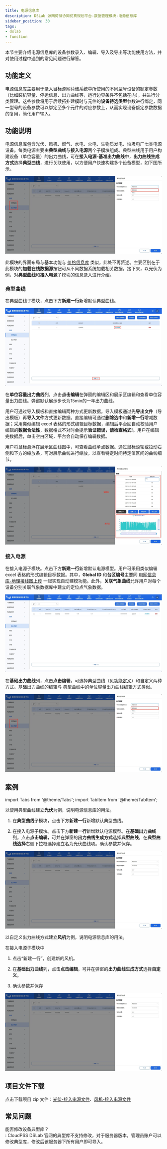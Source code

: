 ```yaml
---
title: 电源信息库
description: DSLab 源网荷储协同仿真规划平台-数据管理模块-电源信息库
sidebar_position: 30
tags:
- dslab
- function
---
```


本节主要介绍电源信息库的设备参数录入、编辑、导入及导出等功能使用方法，并对使用过程中遇到的常见问题进行解答。


## 功能定义

电源信息库主要用于录入目标源网荷储系统中所使用的不同型号设备的额定参数（比如装机容量、停运信息、出力曲线等，运行边界条件不包括在内），并进行分类管理。这些参数将用于后续拓扑建模时与元件的**设备待选类型**参数进行绑定，同一型号的设备参数可以绑定至多个元件的对应参数上，从而实现设备额定参数数据的复用，简化用户输入。

## 功能说明

电源信息库包含光伏、风机、燃气、水电、火电、生物质发电、垃圾电厂七类电源设备。每类电源主要由**典型曲线**与**接入电源**两个子模块组成。典型曲线用于用户构建设备（单位容量）的出力曲线，可在**接入电源**-**基准出力曲线**中，**出力曲线生成方式**选择**典型曲线**，进行关联使用，以方便用户快速构建多个设备模型，如下图所示。

![子模块](./structure.png "子模块")

此模块的界面布局与基本功能与 [价格信息库](../20-price-info-database/index.md) 类似，此处不再赘述。主要区别在于此模块的**加载在线数据源**按钮可从不同数据系统加载相关数据。接下来，以光伏为例，对**典型曲线**和**接入电源**子模块的信息录入进行介绍。

### 典型曲线

在典型曲线子模块，点击下方**新建一行**新增默认典型曲线。

![新建典型曲线](./typicalcurve-new.png "新建典型曲线")

在**单位容量出力曲线**列，点击**点击编辑**在弹窗的编辑区和展示区编辑和查看单位容量出力曲线。弹窗默认展示步长为15min的一年出力曲线。

用户可通过导入模板和直接编辑两种方式更新数据。导入模板通过先**导出文件**（导出模板）再**导入文件**方式更新数据。直接编辑可通过**删除选中**和**新增一行**增减数据；采用类似编辑 excel 表格的形式编辑目标数据，编辑后平台回自动校验用户编辑的**数据合法性**，数据格式不对时会提示**验证错误，请检查格式!**。用户在编辑完数据后，单击空白区域，平台会自动保存编辑数据。

用户将鼠标悬浮在展示区曲线图中，可查看曲线单点数据。通过鼠标滚轮或拉动右侧和下方的缩放条，可对展示曲线进行缩放，以查看特定时间特定值区间的曲线细节。

![编辑查看单位容量出力曲线](./typicalcurve-editcurve.png "编辑查看单位容量出力曲线")


### 接入电源

在接入电源子模块。点击下方**新建一行**新增默认电源模型。用户可采用类似编辑 excel 表格的形式编辑目标数据。其中，**Global ID** 和**台区编号**主要同 [电网信息库-地理接线图上传](../40-grid-database/index.md) 一起实现自动建模功能。此外，**关联气象曲线**允许用户对每个设备分别关联气象数据库中建立的定位点气象数据。

![接入电源](./device.png "接入电源")

在**基础出力曲线**列，点击**点击编辑**，可选择典型曲线（见[功能定义](#功能定义)）和自定义两种方式。基础出力曲线的编辑与 [典型曲线](#典型曲线)中的单位容量出力曲线编辑方式类似。

![接入电源](./structure.png "新建电源")


## 案例

import Tabs from '@theme/Tabs';
import TabItem from '@theme/TabItem';

<Tabs>
<TabItem value="js" label="案例1">

以使用典型曲线建立**光伏**为例，说明电源信息库的用法。

1. 在**典型曲线**子模块，点击下方**新建一行**新增默认典型曲线。

2. 在接入电源子模块。点击下方**新建一行**新增默认电源模型。在**基础出力曲线**列，点击**点击编辑**，可并在弹窗的**出力曲线生成方式**选择**典型曲线**，在**典型曲线选择**右侧下拉框选择建立名为光伏曲线项。确认参数并保存。

![光伏](./case1-new.png "光伏")

</TabItem>

<TabItem value="c" label="案例2">

以自定义出力曲线方式建立**风机**为例，说明电源信息库的用法。

在接入电源子模块中

1. 点击“新建一行”，创建新的风机。

2. 在**基础出力曲线**列，点击**点击编辑**，可并在弹窗的**出力曲线生成方式**选择**自定义**。

3. 确认参数并保存

![风机](./case1-new.png "风机")

</TabItem>
</Tabs>


## 项目文件下载

点击下载项目 zip 文件：[光伏-接入电源文件](./PV.xlsx)、[风机-接入电源文件](./WindTurbine.xlsx)


## 常见问题
  
能否修改设备典型库？  
:   CloudPSS DSLab 官网的典型库不支持修改，对于服务器版本，管理员账户可以修改典型库，修改后该服务器下所有用户即可导入。